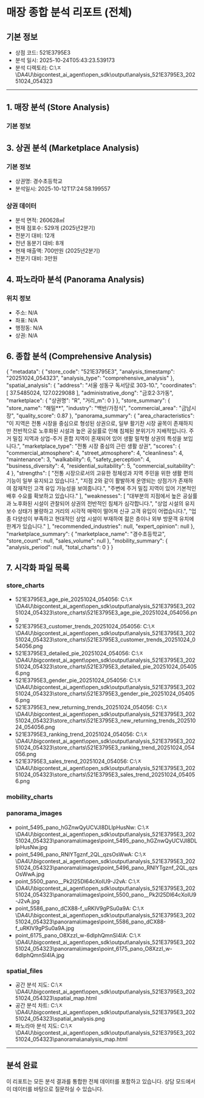 # 매장 종합 분석 리포트 (전체)

## 기본 정보
- 상점 코드: 521E3795E3
- 분석 일시: 2025-10-24T05:43:23.539173
- 분석 디렉토리: C:\ㅈ\DA4U\bigcontest_ai_agent\open_sdk\output\analysis_521E3795E3_20251024_054323

---

## 1. 매장 분석 (Store Analysis)

### 기본 정보
## 3. 상권 분석 (Marketplace Analysis)

### 기본 정보
- 상권명: 경수초등학교
- 분석일시: 2025-10-12T17:24:58.199557

### 상권 데이터
- 분석 면적: 260628㎡
- 현재 점포수: 529개 (2025년2분기)
- 전분기 대비: 12개
- 전년 동분기 대비: 8개
- 현재 매출액: 700만원 (2025년2분기)
- 전분기 대비: 3만원

## 4. 파노라마 분석 (Panorama Analysis)

### 위치 정보
- 주소: N/A
- 좌표: N/A
- 행정동: N/A
- 상권: N/A

## 6. 종합 분석 (Comprehensive Analysis)

{
  "metadata": {
    "store_code": "521E3795E3",
    "analysis_timestamp": "20251024_054323",
    "analysis_type": "comprehensive_analysis"
  },
  "spatial_analysis": {
    "address": "서울 성동구 독서당로 303-10.",
    "coordinates": [
      37.5485024,
      127.0229088
    ],
    "administrative_dong": "금호2·3가동",
    "marketplace": {
      "상권명": "R",
      "거리_m": 0
    }
  },
  "store_summary": {
    "store_name": "해밀**",
    "industry": "백반/가정식",
    "commercial_area": "금남시장",
    "quality_score": 0.87
  },
  "panorama_summary": {
    "area_characteristics": "이 지역은 전통 시장을 중심으로 형성된 상권으로, 일부 활기찬 시장 골목이 존재하지만 전반적으로 노후화된 시설과 높은 공실률로 인해 침체된 분위기가 지배적입니다. 주거 밀집 지역과 상업-주거 혼합 지역이 혼재되어 있어 생활 밀착형 상권의 특성을 보입니다.",
    "marketplace_type": "전통 시장 중심의 근린 생활 상권",
    "scores": {
      "commercial_atmosphere": 4,
      "street_atmosphere": 4,
      "cleanliness": 4,
      "maintenance": 3,
      "walkability": 6,
      "safety_perception": 4,
      "business_diversity": 4,
      "residential_suitability": 5,
      "commercial_suitability": 4
    },
    "strengths": [
      "전통 시장으로서의 고유한 정체성과 지역 주민을 위한 생활 편의 기능이 일부 유지되고 있습니다.",
      "지점 2와 같이 활발하게 운영되는 상점가가 존재하여 잠재적인 고객 유입 가능성을 보여줍니다.",
      "주변에 주거 밀집 지역이 있어 기본적인 배후 수요를 확보하고 있습니다."
    ],
    "weaknesses": [
      "대부분의 지점에서 높은 공실률과 노후화된 시설이 관찰되어 상권의 전반적인 침체가 심각합니다.",
      "상업 시설의 유지보수 상태가 불량하고 거리의 시각적 매력이 떨어져 신규 고객 유입이 어렵습니다.",
      "업종 다양성이 부족하고 현대적인 상업 시설이 부재하여 젊은 층이나 외부 방문객 유치에 한계가 있습니다."
    ],
    "recommended_industries": null,
    "expert_opinion": null
  },
  "marketplace_summary": {
    "marketplace_name": "경수초등학교",
    "store_count": null,
    "sales_volume": null
  },
  "mobility_summary": {
    "analysis_period": null,
    "total_charts": 0
  }
}

## 7. 시각화 파일 목록

### store_charts
- 521E3795E3_age_pie_20251024_054056: C:\ㅈ\DA4U\bigcontest_ai_agent\open_sdk\output\analysis_521E3795E3_20251024_054323\store_charts\521E3795E3_age_pie_20251024_054056.png
- 521E3795E3_customer_trends_20251024_054056: C:\ㅈ\DA4U\bigcontest_ai_agent\open_sdk\output\analysis_521E3795E3_20251024_054323\store_charts\521E3795E3_customer_trends_20251024_054056.png
- 521E3795E3_detailed_pie_20251024_054056: C:\ㅈ\DA4U\bigcontest_ai_agent\open_sdk\output\analysis_521E3795E3_20251024_054323\store_charts\521E3795E3_detailed_pie_20251024_054056.png
- 521E3795E3_gender_pie_20251024_054056: C:\ㅈ\DA4U\bigcontest_ai_agent\open_sdk\output\analysis_521E3795E3_20251024_054323\store_charts\521E3795E3_gender_pie_20251024_054056.png
- 521E3795E3_new_returning_trends_20251024_054056: C:\ㅈ\DA4U\bigcontest_ai_agent\open_sdk\output\analysis_521E3795E3_20251024_054323\store_charts\521E3795E3_new_returning_trends_20251024_054056.png
- 521E3795E3_ranking_trend_20251024_054056: C:\ㅈ\DA4U\bigcontest_ai_agent\open_sdk\output\analysis_521E3795E3_20251024_054323\store_charts\521E3795E3_ranking_trend_20251024_054056.png
- 521E3795E3_sales_trend_20251024_054056: C:\ㅈ\DA4U\bigcontest_ai_agent\open_sdk\output\analysis_521E3795E3_20251024_054323\store_charts\521E3795E3_sales_trend_20251024_054056.png
### mobility_charts
### panorama_images
- point_5495_pano_hGZnwQyUCVJl8DLIpHusNw: C:\ㅈ\DA4U\bigcontest_ai_agent\open_sdk\output\analysis_521E3795E3_20251024_054323\panorama\images\point_5495_pano_hGZnwQyUCVJl8DLIpHusNw.jpg
- point_5496_pano_RNIYTgznf_2QL_qzsOsWwA: C:\ㅈ\DA4U\bigcontest_ai_agent\open_sdk\output\analysis_521E3795E3_20251024_054323\panorama\images\point_5496_pano_RNIYTgznf_2QL_qzsOsWwA.jpg
- point_5500_pano__Pk2l25Dl64cXoIU9-J2vA: C:\ㅈ\DA4U\bigcontest_ai_agent\open_sdk\output\analysis_521E3795E3_20251024_054323\panorama\images\point_5500_pano__Pk2l25Dl64cXoIU9-J2vA.jpg
- point_5586_pano_dCX88-f_uRKIV9gPSu0a9A: C:\ㅈ\DA4U\bigcontest_ai_agent\open_sdk\output\analysis_521E3795E3_20251024_054323\panorama\images\point_5586_pano_dCX88-f_uRKIV9gPSu0a9A.jpg
- point_6175_pano_O8XzzI_w-6dIphQmnSI4IA: C:\ㅈ\DA4U\bigcontest_ai_agent\open_sdk\output\analysis_521E3795E3_20251024_054323\panorama\images\point_6175_pano_O8XzzI_w-6dIphQmnSI4IA.jpg
### spatial_files
- 공간 분석 지도: C:\ㅈ\DA4U\bigcontest_ai_agent\open_sdk\output\analysis_521E3795E3_20251024_054323\spatial_map.html
- 공간 분석 차트: C:\ㅈ\DA4U\bigcontest_ai_agent\open_sdk\output\analysis_521E3795E3_20251024_054323\spatial_analysis.png
- 파노라마 분석 지도: C:\ㅈ\DA4U\bigcontest_ai_agent\open_sdk\output\analysis_521E3795E3_20251024_054323\panorama\analysis_map.html

---

## 분석 완료
이 리포트는 모든 분석 결과를 통합한 전체 데이터를 포함하고 있습니다.
상담 모드에서 이 데이터를 바탕으로 질문하실 수 있습니다.
